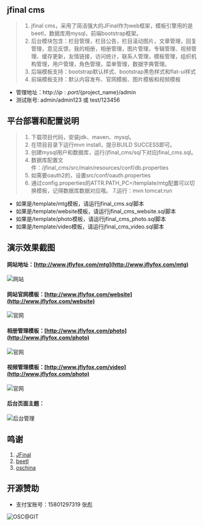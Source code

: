 jfinal cms
------------------------

> 1. jfinal cms，采用了简洁强大的JFinal作为web框架，模板引擎用的是beetl，数据库用mysql，前端bootstrap框架。 
> 2. 后台模块包含：栏目管理，栏目公告，栏目滚动图片，文章管理，回复管理，意见反馈，我的相册，相册管理，图片管理，专辑管理、视频管理、缓存更新，友情链接，访问统计，联系人管理，模板管理，组织机构管理，用户管理，角色管理，菜单管理，数据字典管理。
> 3. 后端模板支持：bootstrap默认样式、bootstrap黑色样式和flat-ui样式
> 4. 前端模板支持：默认内容发布、官网模板、图片模板和视频模板

* 管理地址：http://${ip:port}/${project_name}/admin
* 测试账号: admin/admin123 或 test/123456

平台部署和配置说明
------------------------

> 1. 下载项目代码，安装jdk、maven、mysql。
> 2. 在项目目录下运行mvn install，提示BUILD SUCCESS即可。
> 3. 创建mysql用户和数据库，运行/jfinal_cms/sql下对应jfinal_cms.sql。
> 4. 数据库配置文件：/jfinal_cms/src/main/resources/conf/db.properties
> 5. 如需要oauth2的，设置src/conf/oauth.properties
> 6. 通过config.properties的ATTR.PATH_PC=/template/mtg配置可以切换模板，记得数据库数据对应哦。
> 7.运行：mvn tomcat:run

* 如果是/template/mtg模板，请运行jfinal_cms.sql脚本
* 如果是/template/website模板，请运行jfinal_cms_website.sql脚本
* 如果是/template/photo模板，请运行jfinal_cms_photo.sql脚本
* 如果是/template/video模板，请运行jfinal_cms_video.sql脚本

演示效果截图
------------------------

#### 网站地址：[http://www.jflyfox.com/mtg](http://www.jflyfox.com/mtg) ####
![网站](http://static.oschina.net/uploads/img/201601/21022316_Nk5M.gif "jfinal cms")

#### 网站官网模板：[http://www.jflyfox.com/website](http://www.jflyfox.com/website) ####
![官网](http://static.oschina.net/uploads/img/201601/21022316_XkxY.gif "jfinal cms")

#### 相册管理模板：[http://www.jflyfox.com/photo](http://www.jflyfox.com/photo) ####
![官网](http://i11.tietuku.com/2428dbfd83dee15b.gif "jfinal cms")

#### 视频管理模板：[http://www.jflyfox.com/video](http://www.jflyfox.com/photo) ####
![官网](http://i11.tietuku.com/1ef2bd3516244ff3.gif "jfinal cms")

#### 后台页面主题： ####
![后台管理](http://i4.tietuku.com/3fd03e19f8c4e33b.gif "jfinal cms")

鸣谢
------------------------

 1. [JFinal](http://www.oschina.net/p/jfinal)
 2. [beetl](http://ibeetl.com/community/)
 3. [oschina](http://www.oschina.net/)

开源赞助
------------------------

* 支付宝账号：15801297319 张彪

![OSC@GIT](http://static.oschina.net/uploads/space/2015/0213/104940_ZKNb_166354.png "开源赞助我(支付宝)")